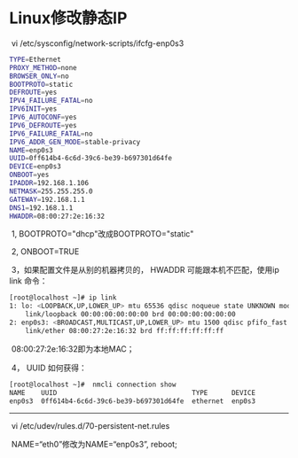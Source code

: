 # Linux修改静态IP

​		vi /etc/sysconfig/network-scripts/ifcfg-enp0s3

```sh
TYPE=Ethernet
PROXY_METHOD=none
BROWSER_ONLY=no
BOOTPROTO=static
DEFROUTE=yes
IPV4_FAILURE_FATAL=no
IPV6INIT=yes
IPV6_AUTOCONF=yes
IPV6_DEFROUTE=yes
IPV6_FAILURE_FATAL=no
IPV6_ADDR_GEN_MODE=stable-privacy
NAME=enp0s3
UUID=0ff614b4-6c6d-39c6-be39-b697301d64fe
DEVICE=enp0s3
ONBOOT=yes
IPADDR=192.168.1.106
NETMASK=255.255.255.0
GATEWAY=192.168.1.1
DNS1=192.168.1.1
HWADDR=08:00:27:2e:16:32
```

​		1, BOOTPROTO="dhcp"改成BOOTPROTO="static"

​		2, ONBOOT=TRUE

​	    3，如果配置文件是从别的机器拷贝的， HWADDR 可能跟本机不匹配，使用ip link 命令：

```sh
[root@localhost ~]# ip link
1: lo: <LOOPBACK,UP,LOWER_UP> mtu 65536 qdisc noqueue state UNKNOWN mode DEFAULT group default qlen 1000
    link/loopback 00:00:00:00:00:00 brd 00:00:00:00:00:00
2: enp0s3: <BROADCAST,MULTICAST,UP,LOWER_UP> mtu 1500 qdisc pfifo_fast state UP mode DEFAULT group default qlen 1000
    link/ether 08:00:27:2e:16:32 brd ff:ff:ff:ff:ff:ff

```

​		08:00:27:2e:16:32即为本地MAC；

​		4， UUID 如何获得：

```sh
[root@localhost ~]#  nmcli connection show
NAME    UUID                                  TYPE      DEVICE
enp0s3  0ff614b4-6c6d-39c6-be39-b697301d64fe  ethernet  enp0s3

```



----

​	vi /etc/udev/rules.d/70-persistent-net.rules

​	NAME=“eth0”修改为NAME=“enp0s3”, reboot;





